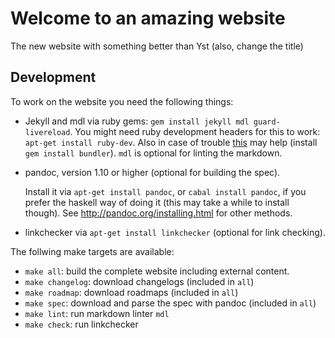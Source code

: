# Welcome to an amazing website

The new website with something better than Yst (also, change the title)

## Development

To work on the website you need the following things:

- Jekyll and mdl via ruby gems: `gem install jekyll mdl guard-livereload`. You
  might need ruby development headers for this to work:
  `apt-get install ruby-dev`. Also in case of trouble
  [this](https://github.com/jekyll/jekyll/issues/5165#issuecomment-236341627)
  may help (install `gem install bundler`). `mdl` is optional for linting the
  markdown.
- pandoc, version 1.10 or higher (optional for building the spec).

  Install it via `apt-get install pandoc`, or `cabal install pandoc`, if you
  prefer the haskell way of doing it (this may take a while to install though).
  See <http://pandoc.org/installing.html> for other methods.

- linkchecker via `apt-get install linkchecker` (optional for link checking).

The follwing make targets are available:

- `make all`: build the complete website including external content.
- `make changelog`: download changelogs (included in `all`)
- `make roadmap`: download roadmaps (included in `all`)
- `make spec`: download and parse the spec with pandoc (included in `all`)
- `make lint`: run markdown linter `mdl`
- `make check`: run linkchecker
